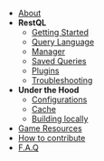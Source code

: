 <!-- docs/_sidebar.md -->

- [About](/)
- **RestQL**
    - [Getting Started](/restql/gettingStarted.md)
    - [Query Language](/restql/queryLang.md)
    - [Manager](/restql/manager.md)
    - [Saved Queries](/restql/savedQueries.md)
    - [Plugins](/restql/plugins.md)
    - [Troubleshooting](/restql/troubleshooting.md)
- **Under the Hood**
    - [Configurations](/restql/config.md)
    - [Cache](/restql/cache.md)
    - [Building locally](/restql/howToDev.md)
- [Game Resources](/restql/gameResources.md)
- [How to contribute](/restql/howToContribute.md)
- [F.A.Q](/restql/faq.md)